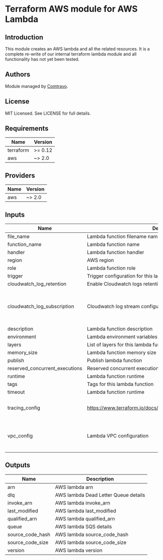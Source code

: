 # Terraform AWS module for AWS Lambda

## Introduction  
This module creates an AWS lambda and all the related resources. It is a complete re-write of our internal terraform lambda module and all functionality has not yet been tested.

## Authors

Module managed by [Comtravo](https://github.com/comtravo).

## License

MIT Licensed. See LICENSE for full details.

## Requirements

| Name | Version |
|------|---------|
| terraform | >= 0.12 |
| aws | ~> 2.0 |

## Providers

| Name | Version |
|------|---------|
| aws | ~> 2.0 |

## Inputs

| Name | Description | Type | Default | Required |
|------|-------------|------|---------|:--------:|
| file_name | Lambda function filename name | `string` | n/a | yes |
| function_name | Lambda function name | `string` | n/a | yes |
| handler | Lambda function handler | `string` | n/a | yes |
| region | AWS region | `string` | n/a | yes |
| role | Lambda function role | `string` | n/a | yes |
| trigger | Trigger configuration for this lambda function | `map(string)` | n/a | yes |
| cloudwatch_log_retention | Enable Cloudwatch logs retention | `number` | `90` | no |
| cloudwatch_log_subscription | Cloudwatch log stream configuration | <pre>object({<br>    enable : bool<br>    filter_pattern : string<br>    destination_arn : string<br>  })</pre> | <pre>{<br>  "destination_arn": null,<br>  "enable": false,<br>  "filter_pattern": null<br>}</pre> | no |
| description | Lambda function description | `string` | `"Managed by Terraform"` | no |
| environment | Lambda environment variables | `map(string)` | `{}` | no |
| layers | List of layers for this lambda function | `list(string)` | `[]` | no |
| memory_size | Lambda function memory size | `number` | `128` | no |
| publish | Publish lambda function | `bool` | `false` | no |
| reserved_concurrent_executions | Reserved concurrent executions  for this lambda function | `number` | `-1` | no |
| runtime | Lambda function runtime | `string` | `"nodejs12.x"` | no |
| tags | Tags for this lambda function | `map(string)` | `{}` | no |
| timeout | Lambda function runtime | `number` | `300` | no |
| tracing_config | https://www.terraform.io/docs/providers/aws/r/lambda_function.html | <pre>object({<br>    mode : string<br>  })</pre> | <pre>{<br>  "mode": "PassThrough"<br>}</pre> | no |
| vpc_config | Lambda VPC configuration | <pre>object({<br>    subnet_ids : list(string)<br>    security_group_ids : list(string)<br>  })</pre> | <pre>{<br>  "security_group_ids": [],<br>  "subnet_ids": []<br>}</pre> | no |

## Outputs

| Name | Description |
|------|-------------|
| arn | AWS lambda arn |
| dlq | AWS lambda Dead Letter Queue details |
| invoke_arn | AWS lambda invoke_arn |
| last_modified | AWS lambda last_modified |
| qualified_arn | AWS lambda qualified_arn |
| queue | AWS lambda SQS details |
| source_code_hash | AWS lambda source_code_hash |
| source_code_size | AWS lambda source_code_size |
| version | AWS lambda version |


